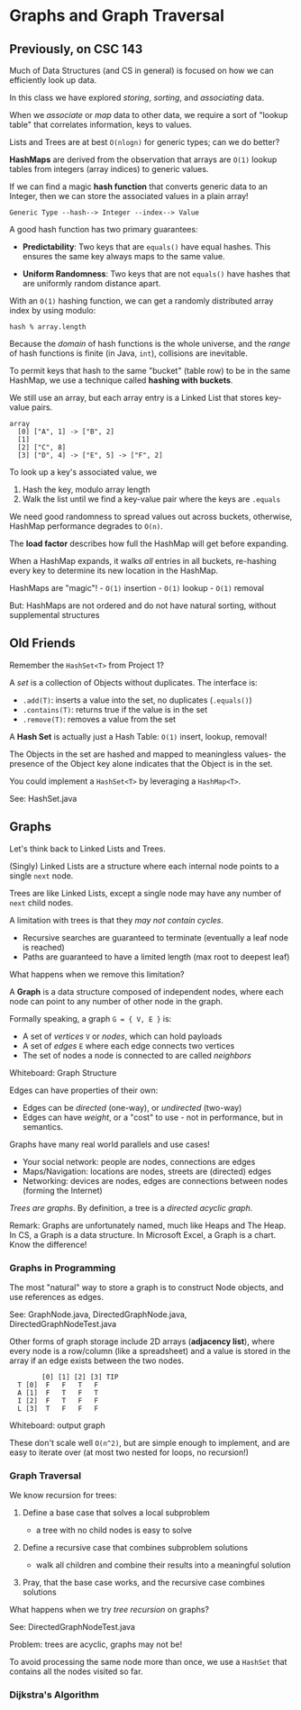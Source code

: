 # Graphs and Graph Traversal

## Previously, on CSC 143

Much of Data Structures (and CS in general) is focused on how we can efficiently look up data.

In this class we have explored *storing*, *sorting*, and *associating* data.

When we *associate* or *map* data to other data, we require a sort of "lookup table"
that correlates information, keys to values.

Lists and Trees are at best `O(nlogn)` for generic types; can we do better?

**HashMaps** are derived from the observation that arrays are `O(1)` lookup tables
from integers (array indices) to generic values.

If we can find a magic **hash function** that converts generic data to an Integer,
then we can store the associated values in a plain array!

```
Generic Type --hash--> Integer --index--> Value
```

A good hash function has two primary guarantees:

 - **Predictability**: Two keys that are `equals()` have equal hashes.
   This ensures the same key always maps to the same value.

 - **Uniform Randomness**: Two keys that are not `equals()` have hashes that are
                             uniformly random distance apart.

With an `O(1)` hashing function, we can get a randomly distributed array index by using modulo:

```
hash % array.length
```

Because the *domain* of hash functions is the whole universe,
and the *range* of hash functions is finite (in Java, `int`),
collisions are inevitable.

To permit keys that hash to the same "bucket" (table row) to be in the same HashMap,
we use a technique called **hashing with buckets**.

We still use an array, but each array entry is a Linked List that stores key-value pairs.

```
array
  [0] ["A", 1] -> ["B", 2]
  [1]
  [2] ["C", 8]
  [3] ["D", 4] -> ["E", 5] -> ["F", 2]
```

To look up a key's associated value, we

 1. Hash the key, modulo array length
 2. Walk the list until we find a key-value pair where the keys are `.equals`

We need good randomness to spread values out across buckets,
otherwise, HashMap performance degrades to `O(n)`.

The **load factor** describes how full the HashMap will get before expanding.

When a HashMap expands, it walks *all* entries in all buckets,
re-hashing every key to determine its new location in the HashMap.

HashMaps are "magic"!
    - `O(1)` insertion
    - `O(1)` lookup
    - `O(1)` removal

But: HashMaps are not ordered and do not have natural sorting,
     without supplemental structures

## Old Friends

Remember the `HashSet<T>` from Project 1?

A *set* is a collection of Objects without duplicates. The interface is:

 - `.add(T)`: inserts a value into the set, no duplicates (`.equals()`)
 - `.contains(T)`: returns true if the value is in the set
 - `.remove(T)`: removes a value from the set

A **Hash Set** is actually just a Hash Table: `O(1)` insert, lookup, removal!

The Objects in the set are hashed and mapped to meaningless values-
the presence of the Object key alone indicates that the Object is in the set.

You could implement a `HashSet<T>` by leveraging a `HashMap<T>`.

See: HashSet.java

## Graphs

Let's think back to Linked Lists and Trees.

(Singly) Linked Lists are a structure where each internal node points to a single `next` node.

Trees are like Linked Lists, except a single node may have any number of `next` child nodes.

A limitation with trees is that they *may not contain cycles*.
 - Recursive searches are guaranteed to terminate (eventually a leaf node is reached)
 - Paths are guaranteed to have a limited length (max root to deepest leaf)

What happens when we remove this limitation?

A **Graph** is a data structure composed of independent nodes,
where each node can point to any number of other node in the graph.

Formally speaking, a graph `G = { V, E }` is:

 - A set of *vertices* `V` or *nodes*, which can hold payloads
 - A set of *edges* `E` where each edge connects two vertices
 - The set of nodes a node is connected to are called *neighbors*

Whiteboard: Graph Structure

Edges can have properties of their own:

 - Edges can be *directed* (one-way), or *undirected* (two-way)
 - Edges can have *weight*, or a "cost" to use - not in performance, but in semantics.

Graphs have many real world parallels and use cases!

 - Your social network: people are nodes, connections are edges
 - Maps/Navigation: locations are nodes, streets are (directed) edges
 - Networking: devices are nodes, edges are connections between nodes (forming the Internet)

*Trees are graphs*. By definition, a tree is a *directed acyclic graph*.

Remark: Graphs are unfortunately named, much like Heaps and The Heap.
        In CS, a Graph is a data structure.
        In Microsoft Excel, a Graph is a chart.
        Know the difference!

### Graphs in Programming

The most "natural" way to store a graph is to construct Node objects,
and use references as edges.

See: GraphNode.java, DirectedGraphNode.java, DirectedGraphNodeTest.java

Other forms of graph storage include 2D arrays (**adjacency list**),
where every node is a row/column (like a spreadsheet)
and a value is stored in the array if an edge exists between the two nodes.

```
        [0] [1] [2] [3] TIP
  T [0]  F   F   T   F
  A [1]  F   T   F   T
  I [2]  F   T   F   F
  L [3]  T   F   F   F
```

Whiteboard: output graph

These don't scale well `O(n^2)`, but are simple enough to implement,
and are easy to iterate over (at most two nested for loops, no recursion!)

### Graph Traversal

We know recursion for trees:

 1. Define a base case that solves a local subproblem
    - a tree with no child nodes is easy to solve
 
 2. Define a recursive case that combines subproblem solutions
    - walk all children and combine their results into a meaningful solution
 
 3. Pray, that the base case works, and the recursive case combines solutions

What happens when we try *tree recursion* on graphs?

See: DirectedGraphNodeTest.java

Problem: trees are acyclic, graphs may not be!

To avoid processing the same node more than once, we use a `HashSet`
that contains all the nodes visited so far.

### Dijkstra's Algorithm

